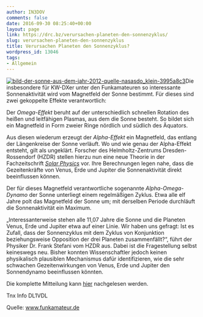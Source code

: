 ```yaml
---
author: IN3DOV
comments: false
date: 2016-09-30 08:25:40+00:00
layout: page
link: https://drc.bz/verursachen-planeten-den-sonnenzyklus/
slug: verursachen-planeten-den-sonnenzyklus
title: Verursachen Planeten den Sonnenzyklus?
wordpress_id: 13046
tags:
- Allgemein
---
```


[![bild-der-sonne-aus-dem-jahr-2012-quelle-nasasdo_klein-3995a8c3](https://drc.bz/wp-content/uploads/2016/09/Bild-der-Sonne-aus-dem-Jahr-2012-Quelle-NASASDO_klein-3995a8c3.jpg)](https://drc.bz/wp-content/uploads/2016/09/Bild-der-Sonne-aus-dem-Jahr-2012-Quelle-NASASDO_klein-3995a8c3.jpg)Die insbesondere für KW-DXer unter den Funkamateuren so interessante Sonnenaktivität wird vom Magnetfeld der Sonne bestimmt. Für dieses sind zwei gekoppelte Effekte verantwortlich:

Der _Omega-Effekt_ beruht auf der unterschiedlich schnellen Rotation des heißen und leitfähigen Plasmas, aus dem die Sonne besteht. So bildet sich ein Magnetfeld in Form zweier Ringe nördlich und südlich des Äquators.

Aus diesen wiederum erzeugt der _Alpha-Effekt_ ein Magnetfeld, das entlang der Längenkreise der Sonne verläuft. Wo und wie genau der Alpha-Effekt entsteht, gilt als ungeklärt. Forscher des Helmholtz-Zentrums Dresden-Rossendorf (HZDR) stellen hierzu nun eine neue Theorie in der Fachzeitschrift [_Solar Physics_](http://link.springer.com/article/10.1007/s11207-016-0968-0) vor. Ihre Berechnungen legen nahe, dass die Gezeitenkräfte von Venus, Erde und Jupiter die Sonnenaktivität direkt beeinflussen können.

Der für dieses Magnetfeld verantwortliche sogenannte _Alpha-Omega-Dynamo_ der Sonne unterliegt einem regelmäßigen Zyklus. Etwa alle elf Jahre polt das Magnetfeld der Sonne um; mit derselben Periode durchläuft die Sonnenaktivität ein Maximum.

„Interessanterweise stehen alle 11,07 Jahre die Sonne und die Planeten Venus, Erde und Jupiter etwa auf einer Linie. Wir haben uns gefragt: Ist es Zufall, dass der Sonnenzyklus mit dem Zyklus von Konjunktion beziehungsweise Opposition der drei Planeten zusammenfällt?“, führt der Physiker Dr. Frank Stefani vom HZDR aus. Dabei ist die Fragestellung selbst keineswegs neu. Bisher konnten Wissenschaftler jedoch keinen physikalisch plausiblen Mechanismus dafür identifizieren, wie die sehr schwachen Gezeitenwirkungen von Venus, Erde und Jupiter den Sonnendynamo beeinflussen könnten.

Die komplette Mitteilung kann [hier](http://www.hzdr.de/db/Cms?pOid=48313&pNid=3438) nachgelesen werden.

Tnx Info DL1VDL

Quelle: www.funkamateur.de
